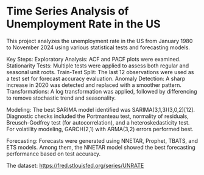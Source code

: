 # Time Series Analysis of Unemployment Rate in the US
This project analyzes the unemployment rate in the US from January 1980 to November 2024 using various statistical tests and forecasting models.

Key Steps:
Exploratory Analysis: ACF and PACF plots were examined.
Stationarity Tests: Multiple tests were applied to assess both regular and seasonal unit roots.
Train-Test Split: The last 12 observations were used as a test set for forecast accuracy evaluation.
Anomaly Detection: A sharp increase in 2020 was detected and replaced with a smoother pattern.
Transformations: A log transformation was applied, followed by differencing to remove stochastic trend and seasonality.

Modeling:
The best SARIMA model identified was SARIMA(3,1,3)(3,0,2)[12].
Diagnostic checks included the Portmanteau test, normality of residuals, Breusch-Godfrey test (for autocorrelation), and a heteroskedasticity test.
For volatility modeling, GARCH(2,1) with ARMA(3,2) errors performed best.

Forecasting:
Forecasts were generated using NNETAR, Prophet, TBATS, and ETS models.
Among them, the NNETAR model showed the best forecasting performance based on test accuracy.

The dataset: https://fred.stlouisfed.org/series/UNRATE



